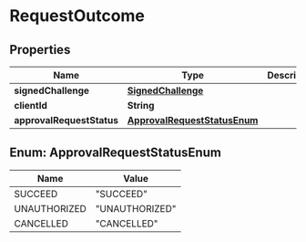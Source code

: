 

# RequestOutcome


## Properties

| Name | Type | Description | Notes |
|------------ | ------------- | ------------- | -------------|
|**signedChallenge** | [**SignedChallenge**](SignedChallenge.md) |  |  [optional] |
|**clientId** | **String** |  |  [optional] |
|**approvalRequestStatus** | [**ApprovalRequestStatusEnum**](#ApprovalRequestStatusEnum) |  |  [optional] |



## Enum: ApprovalRequestStatusEnum

| Name | Value |
|---- | -----|
| SUCCEED | &quot;SUCCEED&quot; |
| UNAUTHORIZED | &quot;UNAUTHORIZED&quot; |
| CANCELLED | &quot;CANCELLED&quot; |



